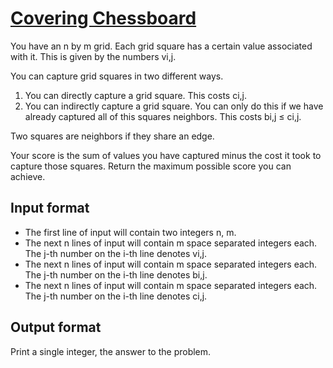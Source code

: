 # [Covering Chessboard][link]

You have an n by m grid. Each grid square has a certain value associated with it. This is given by the numbers vi,j.

You can capture grid squares in two different ways.

1. You can directly capture a grid square. This costs ci,j.
2. You can indirectly capture a grid square. You can only do this if we have already captured all of this squares neighbors. This costs bi,j ≤ ci,j.

Two squares are neighbors if they share an edge.

Your score is the sum of values you have captured minus the cost it took to capture those squares. Return the maximum possible score you can achieve.

## Input format

- The first line of input will contain two integers n, m.
- The next n lines of input will contain m space separated integers each. The j-th number on the i-th line denotes vi,j.
- The next n lines of input will contain m space separated integers each. The j-th number on the i-th line denotes bi,j.
- The next n lines of input will contain m space separated integers each. The j-th number on the i-th line denotes ci,j.

## Output format

Print a single integer, the answer to the problem.

[link]: https://www.hackerearth.com/practice/algorithms/graphs/min-cut/practice-problems/algorithm/covering-chessboard/
